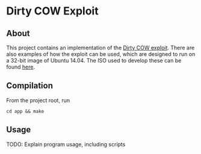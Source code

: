 # Dirty COW Exploit

## About

This project contains an implementation of the [Dirty COW exploit](https://www.cs.toronto.edu/~arnold/427/18s/427_18S/indepth/dirty-cow/index.html). There are also examples of how the exploit can be used, which are designed to run on a 32-bit image of Ubuntu 14.04. The ISO used to develop these can be found [here](http://old-releases.ubuntu.com/releases/14.04.0/ubuntu-14.04.1-desktop-i386.iso).

## Compilation

From the project root, run

```
cd app && make
```

## Usage

TODO: Explain program usage, including scripts

